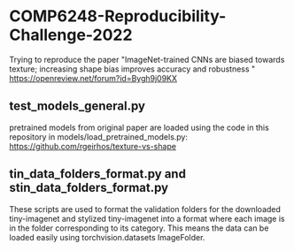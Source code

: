 # COMP6248-Reproducibility-Challenge-2022

Trying to reproduce the paper "ImageNet-trained CNNs are biased towards texture; increasing shape bias improves accuracy and robustness "
https://openreview.net/forum?id=Bygh9j09KX

## test_models_general.py
pretrained models from original paper are loaded using the code in this repository in models/load_pretrained_models.py:
https://github.com/rgeirhos/texture-vs-shape

## tin_data_folders_format.py and stin_data_folders_format.py
These scripts are used to format the validation folders for the downloaded tiny-imagenet and stylized tiny-imagenet into a format where each image is in the folder corresponding to its category. This means the data can be loaded easily using torchvision.datasets ImageFolder. 

